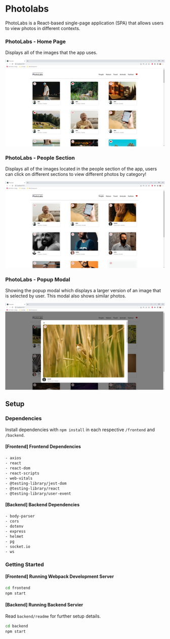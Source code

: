 # Photolabs

PhotoLabs is a React-based single-page application (SPA) that allows users to view photos in different contexts.

### PhotoLabs - Home Page 

Displays all of the images that the app uses. 

!["Screenshot of home page (displaying all photos for Photolabs!)"](https://github.com/dburnham1212/photolabs/blob/main/screenshots/Photolabs_home_page.png)

### PhotoLabs - People Section

Displays all of the images located in the people section of the app, users can click on different sections to view different photos by category!

!["Screenshot of people section (displaying certain images by section!)"](https://github.com/dburnham1212/photolabs/blob/main/screenshots/Photolabs_people_section.png)

### PhotoLabs - Popup Modal

Showing the popup modal which displays a larger version of an image that is selected by user. This modal also shows similar photos.

!["Screenshot of popup modal!"](https://github.com/dburnham1212/photolabs/blob/main/screenshots/Photolabs_modal_view.png)

## Setup

### Dependencies

Install dependencies with `npm install` in each respective `/frontend` and `/backend`.

#### [Frontend] Frontend Dependencies

    - axios
    - react 
    - react-dom
    - react-scripts
    - web-vitals
    - @testing-library/jest-dom
    - @testing-library/react
    - @testing-library/user-event

#### [Backend] Backend Dependencies

    - body-parser
    - cors
    - dotenv
    - express
    - helmet
    - pg
    - socket.io
    - ws

### Getting Started

#### [Frontend] Running Webpack Development Server

```sh
cd frontend
npm start
```

#### [Backend] Running Backend Servier

Read `backend/readme` for further setup details.

```sh
cd backend
npm start
```

